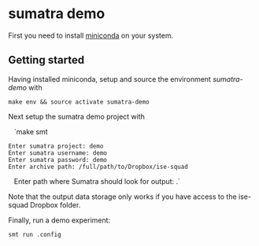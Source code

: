 # sumatra demo

First you need to install [miniconda](https://conda.io/docs/install/quick.html#linux-miniconda-install) on your system.

## Getting started
Having installed miniconda, setup and source the environment _sumatra-demo_ with

`make env && source activate sumatra-demo`

Next setup the sumatra demo project with

    `make smt
    
    Enter sumatra project: demo
    Enter sumatra username: demo
    Enter sumatra password: demo
    Enter archive path: /full/path/to/Dropbox/ise-squad
    Enter path where Sumatra should look for output: .`

Note that the output data storage only works if you have access to the ise-squad Dropbox folder.

Finally, run a demo experiment:

`smt run .config`
